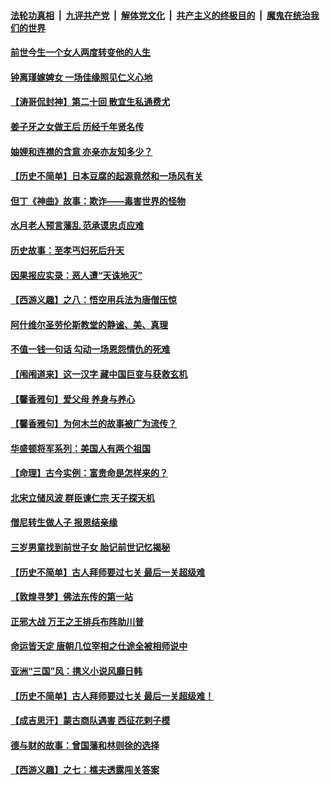 

####  [法轮功真相](../../../../basic/blob/master/README.md?t=12042302) &nbsp;|&nbsp; [九评共产党](../../../../9ping.md/blob/master/README.md?t=12042302) &nbsp;|&nbsp; [解体党文化](../../../../jtdwh.md/blob/master/README.md?t=12042302)  &nbsp;|&nbsp; [共产主义的终极目的](../../../../gczydzjmd.md/blob/master/README.md?t=12042302) &nbsp;|&nbsp; [魔鬼在统治我们的世界](../../../../mgztzwmdsj.md/blob/master/README.md?t=12042302) 

#### [前世今生一个女人两度转变他的人生](../pages/prog647/a103002033.md?t=12042302) 

#### [钟离瑾嫁婢女 一场佳缘照见仁义心地](../pages/prog647/a103002028.md?t=12042302) 

#### [【涛哥侃封神】第二十回 散宜生私通费尤](../pages/prog647/a103001067.md?t=12042302) 

#### [姜子牙之女做王后 历经千年贤名传](../pages/prog647/a103001107.md?t=12042302) 

#### [妯娌和连襟的含意 亦亲亦友知多少？](../pages/prog647/a103001102.md?t=12042302) 

#### [【历史不简单】日本豆腐的起源竟然和一场风有关](../pages/prog647/a103000986.md?t=12042302) 

#### [但丁《神曲》故事：欺诈——毒害世界的怪物](../pages/prog647/a103000202.md?t=12042302) 

#### [水月老人预言藩乱 范承谟忠贞应难](../pages/prog647/a103000198.md?t=12042302) 

#### [历史故事：至孝丐妇死后升天](../pages/prog647/a102999302.md?t=12042302) 

#### [因果报应实录：恶人遭“天诛地灭”](../pages/prog647/a102999283.md?t=12042302) 

#### [【西游义趣】之八：悟空用兵法为唐僧压惊](../pages/prog647/a102998752.md?t=12042302) 

#### [阿什维尔圣劳伦斯教堂的静谧、美、真理](../pages/prog647/a102998470.md?t=12042302) 

#### [不值一钱一句话 勾动一场恩怨情仇的死难](../pages/prog647/a102998452.md?t=12042302) 

#### [【闱闱道来】这一汉字 藏中国巨变与获救玄机](../pages/prog647/a102997995.md?t=12042302) 

#### [【馨香雅句】爱父母 养身与养心](../pages/prog647/a102997947.md?t=12042302) 

#### [【馨香雅句】为何木兰的故事被广为流传？](../pages/prog647/a102997938.md?t=12042302) 

#### [华盛顿将军系列：美国人有两个祖国](../pages/prog647/a102997581.md?t=12042302) 

#### [【命理】古今实例：富贵命是怎样来的？](../pages/prog647/a102997326.md?t=12042302) 

#### [北宋立储风波 群臣谏仁宗 天子探天机](../pages/prog647/a102997265.md?t=12042302) 

#### [僧尼转生做人子 报恩结亲缘](../pages/prog647/a102996525.md?t=12042302) 

#### [三岁男童找到前世子女 胎记前世记忆揭秘](../pages/prog647/a102996518.md?t=12042302) 

#### [【历史不简单】古人拜师要过七关 最后一关超级难](../pages/prog647/a102995731.md?t=12042302) 

#### [【敦煌寻梦】佛法东传的第一站](../pages/prog647/a102995712.md?t=12042302) 

#### [正邪大战 万王之王排兵布阵助川普](../pages/prog647/a102995225.md?t=12042302) 

#### [命运皆天定 唐朝几位宰相之仕途全被相师说中](../pages/prog647/a102994955.md?t=12042302) 

#### [亚洲“三国”风：携义小说风靡日韩](../pages/prog647/a102994932.md?t=12042302) 

#### [【历史不简单】古人拜师要过七关 最后一关超级难！](../pages/prog647/a102994747.md?t=12042302) 

#### [【成吉思汗】蒙古商队遇害 西征花剌子模](../pages/prog647/a102994412.md?t=12042302) 

#### [德与财的故事：曾国藩和林则徐的选择](../pages/prog647/a102994112.md?t=12042302) 

#### [【西游义趣】之七：樵夫透露闯关答案](../pages/prog647/a102993633.md?t=12042302) 

